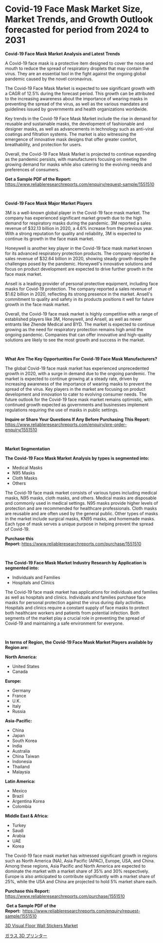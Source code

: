 <p><h1>Covid-19 Face Mask Market Size, Market Trends, and Growth Outlook forecasted for period from 2024 to 2031</h1></p><p><strong>Covid-19 Face Mask Market Analysis and Latest Trends</strong></p>
<p><p>A Covid-19 face mask is a protective item designed to cover the nose and mouth to reduce the spread of respiratory droplets that may contain the virus. They are an essential tool in the fight against the ongoing global pandemic caused by the novel coronavirus.</p><p>The Covid-19 Face Mask Market is expected to see significant growth with a CAGR of 12.5% during the forecast period. This growth can be attributed to the increasing awareness about the importance of wearing masks in preventing the spread of the virus, as well as the various mandates and guidelines issued by governments and health organizations worldwide.</p><p>Key trends in the Covid-19 Face Mask Market include the rise in demand for reusable and sustainable masks, the development of fashionable and designer masks, as well as advancements in technology such as anti-viral coatings and filtration systems. The market is also witnessing the emergence of innovative mask designs that offer greater comfort, breathability, and protection for users.</p><p>Overall, the Covid-19 Face Mask Market is projected to continue expanding as the pandemic persists, with manufacturers focusing on meeting the growing demand for masks while also catering to the evolving needs and preferences of consumers.</p></p>
<p><strong>Get a Sample PDF of the Report:&nbsp;</strong> <a href="https://www.reliableresearchreports.com/enquiry/request-sample/1551510">https://www.reliableresearchreports.com/enquiry/request-sample/1551510</a></p>
<p>&nbsp;</p>
<p><strong>Covid-19 Face Mask Major Market Players</strong></p>
<p><p>3M is a well-known global player in the Covid-19 face mask market. The company has experienced significant market growth due to the high demand for respiratory masks during the pandemic. 3M reported a sales revenue of $32.13 billion in 2020, a 4.6% increase from the previous year. With a strong reputation for quality and reliability, 3M is expected to continue its growth in the face mask market.</p><p>Honeywell is another key player in the Covid-19 face mask market known for its advanced respiratory protection products. The company reported a sales revenue of $32.64 billion in 2020, showing steady growth despite the challenges posed by the pandemic. Honeywell's innovative solutions and focus on product development are expected to drive further growth in the face mask market.</p><p>Ansell is a leading provider of personal protective equipment, including face masks for Covid-19 protection. The company reported a sales revenue of $1.62 billion in 2020, reflecting its strong presence in the market. Ansell's commitment to quality and safety in its products positions it well for future growth in the face mask market.</p><p>Overall, the Covid-19 face mask market is highly competitive with a range of established players like 3M, Honeywell, and Ansell, as well as newer entrants like Zhende Medical and BYD. The market is expected to continue growing as the need for respiratory protection remains high amid the ongoing pandemic. Companies that can offer innovative and high-quality solutions are likely to see the most growth and success in the market.</p></p>
<p>&nbsp;</p>
<p><strong>What Are The Key Opportunities For Covid-19 Face Mask Manufacturers?</strong></p>
<p><p>The global Covid-19 face mask market has experienced unprecedented growth in 2020, with a surge in demand due to the ongoing pandemic. The market is expected to continue growing at a steady rate, driven by increasing awareness of the importance of wearing masks to prevent the spread of the virus. Key players in the market are focusing on product development and innovation to cater to evolving consumer needs. The future outlook for the Covid-19 face mask market remains optimistic, with continued growth expected as governments and businesses implement regulations requiring the use of masks in public settings.</p></p>
<p><strong>Inquire or Share Your Questions If Any Before Purchasing This Report:</strong> <a href="https://www.reliableresearchreports.com/enquiry/pre-order-enquiry/1551510">https://www.reliableresearchreports.com/enquiry/pre-order-enquiry/1551510</a></p>
<p>&nbsp;</p>
<p><strong>Market Segmentation</strong></p>
<p><strong>The Covid-19 Face Mask Market Analysis by types is segmented into:</strong></p>
<p><ul><li>Medical Masks</li><li>N95 Masks</li><li>Cloth Masks</li><li>Others</li></ul></p>
<p><p>The Covid-19 face mask market consists of various types including medical masks, N95 masks, cloth masks, and others. Medical masks are disposable and commonly used in medical settings. N95 masks provide higher levels of protection and are recommended for healthcare professionals. Cloth masks are reusable and are often used by the general public. Other types of masks in the market include surgical masks, KN95 masks, and homemade masks. Each type of mask serves a unique purpose in helping prevent the spread of Covid-19.</p></p>
<p><strong>Purchase this Report:&nbsp;</strong><a href="https://www.reliableresearchreports.com/purchase/1551510">https://www.reliableresearchreports.com/purchase/1551510</a></p>
<p>&nbsp;</p>
<p><strong>The Covid-19 Face Mask Market Industry Research by Application is segmented into:</strong></p>
<p><ul><li>Individuals and Families</li><li>Hospitals and Clinics</li></ul></p>
<p><p>The Covid-19 face mask market has applications for individuals and families as well as hospitals and clinics. Individuals and families purchase face masks for personal protection against the virus during daily activities. Hospitals and clinics require a constant supply of face masks to protect both healthcare workers and patients from potential infection. Both segments of the market play a crucial role in preventing the spread of Covid-19 and maintaining a safe environment for everyone.</p></p>
<p>&nbsp;</p>
<p><strong>In terms of Region, the Covid-19 Face Mask Market Players available by Region are:</strong></p>
<p>
    <p> <strong> North America: </strong>
        <ul>
            <li>United States</li>
            <li>Canada</li>
        </ul>
        </p> 
    <p> <strong> Europe: </strong>
        <ul>
            <li>Germany</li>
            <li>France</li>
            <li>U.K.</li>
            <li>Italy</li>
            <li>Russia</li>
        </ul>
        </p> 
    <p> <strong> Asia-Pacific: </strong>
        <ul>
            <li>China</li>
            <li>Japan</li>
            <li>South Korea</li>
            <li>India</li>
            <li>Australia</li>
            <li>China Taiwan</li>
            <li>Indonesia</li>
            <li>Thailand</li>
            <li>Malaysia</li>
        </ul>
        </p> 
    <p> <strong> Latin America: </strong>
        <ul>
            <li>Mexico</li>
            <li>Brazil</li>
            <li>Argentina Korea</li>
            <li>Colombia</li>
        </ul>
        </p> 
    <p> <strong> Middle East & Africa: </strong>
        <ul>
            <li>Turkey</li>
            <li>Saudi</li>
            <li>Arabia</li>
            <li>UAE</li>
            <li>Korea</li>
        </ul>
    </p>
    </p>
<p><p>The Covid-19 face mask market has witnessed significant growth in regions such as North America (NA), Asia Pacific (APAC), Europe, USA, and China. Among these regions, Asia Pacific and North America are expected to dominate the market with a market share of 35% and 30% respectively. Europe is also anticipated to contribute significantly with a market share of 25%, while the USA and China are projected to hold 5% market share each.</p></p>
<p><strong>Purchase this Report: </strong><a href="https://www.reliableresearchreports.com/purchase/1551510">https://www.reliableresearchreports.com/purchase/1551510</a></p>
<p>&nbsp;<strong>Get a Sample PDF of the Report:&nbsp;&nbsp;</strong><a href="https://www.reliableresearchreports.com/enquiry/request-sample/1551510">https://www.reliableresearchreports.com/enquiry/request-sample/1551510</a></p>
<p><strong></strong></p>
<p><p><a href="https://github.com/GroverBarry/Market-Research-Report-List-4/blob/main/3d-visual-floor-wall-stickers-market.md">3D Visual Floor Wall Stickers Market</a></p><p><a href="https://github.com/ppmazlotr77499/Market-Research-Report-List-1/blob/main/10968077073.md">ガラス 3D プリンター</a></p></p>